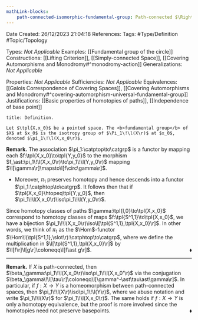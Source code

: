 ```yaml
---
mathLink-blocks:
    path-connected-isomorphic-fundamental-group: Path-connected $\Rightarrow$ $\pi_1\!\l(X,x_0\r)\iso\pi_1\!\l(X,x_0'\r)$
---
```


<div class="topSpace"></div>

Date Created: 26/12/2023 21:04:18
References:
Tags: #Type/Definition #Topic/Topology

Types: <i>Not Applicable</i>
Examples: [[Fundamental group of the circle]]
Constructions: [[Lifting Criterion]], [[Simply-connected Space]], [[Covering Automorphisms and Monodromy#^monodromy-action]]
Generalizations: <i>Not Applicable</i>

Properties: <i>Not Applicable</i>
Sufficiencies: <i>Not Applicable</i>
Equivalences: [[Galois Correspondence of Covering Spaces]], [[Covering Automorphisms and Monodromy#^covering-automorphism-universal-fundamental-group]]
Justifications: [[Basic properties of homotopies of paths]], [[Independence of base point]]

``` ad-Definition
title: Definition.

Let $\tpl{X,x_0}$ be a pointed space. The <b>fundamental group</b> of $X$ at $x_0$ is the isotropy group of $\Pi_1\!\l(X\r)$ at $x_0$, denoted $\pi_1\!\l(X,x_0\r)$.

```

<b>Remark.</b> The association $\pi_1:\catptop\to\catgrp$ is a functor by mapping each $f:\tpl{X,x_0}\to\tpl{Y,y_0}$ to the morphism $f_\ast:\pi_1\!\l(X,x_0\r)\to\pi_1\!\l(Y,y_0\r)$ mapping $\l[\gamma\r]\mapsto\l[f\circ\gamma\r]$.
* Moreover, $\pi_1$ preserves homotopy and hence descends into a functor $\pi_1:\catphtop\to\catgrp$. It follows then that if $\tpl{X,x_0}\htopeq\tpl{Y,y_0}$, then $\pi_1\!\l(X,x_0\r)\iso\pi_1\!\l(Y,y_0\r)$.

Since homotopy classes of paths $\gamma:\tpl{I,0}\to\tpl{X,x_0}$ correspond to homotopy classes of maps $f:\tpl{S^1,1}\to\tpl{X,x_0}$, we have a bijection $\pi_1\!\l(X,x_0\r)\iso\l[\tpl{S^1,1},\tpl{X,x_0}\r]$. In other words, we think of $\pi_1$ as the $\Hom$-functor $\Hom\l(\tpl{S^1,1},\slot\r):\catphtop\to\catgrp$, where we define the multiplication in $\l[\tpl{S^1,1},\tpl{X,x_0}\r]$ by $\l[f\r]\l[g\r]\coloneqq\l[f\ast g\r]$.<span style="float:right;">$\blacklozenge$</span>

---

<b>Remark.</b> If $X$ is path-connected, then $\beta_\gamma:\pi_1\!\l(X,x_0\r)\iso\pi_1\!\l(X,x_0'\r)$ via the conjugation $\beta_\gamma\!\l[\tau\r]\coloneqq\l[\gamma^-\ast\tau\ast\gamma\r]$. In particular, if $f:X\to Y$ is a homeomorphism between path-connected spaces, then $\pi_1\!\l(X\r)\iso\pi_1\!\l(Y\r)$, where we abuse notation and write $\pi_1\!\l(X\r)$ for $\pi_1\!\l(X,x_0\r)$. The same holds if $f:X\to Y$ is only a homotopy equivalence, but the proof is more involved since the homotopies need not preserve basepoints.<span style="float:right;">$\blacklozenge$</span>
